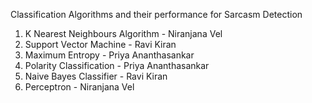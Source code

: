 Classification Algorithms and their performance for Sarcasm Detection

1. K Nearest Neighbours Algorithm - Niranjana Vel
2. Support Vector Machine - Ravi Kiran
3. Maximum Entropy - Priya Ananthasankar
4. Polarity Classification - Priya Ananthasankar
5. Naive Bayes Classifier - Ravi Kiran
6. Perceptron - Niranjana Vel
